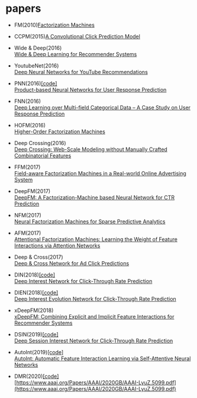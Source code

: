 # papers
- FM(2010)[Factorization Machines](https://www.csie.ntu.edu.tw/~b97053/paper/Rendle2010FM.pdf)  

- CCPM(2015)[A Convolutional Click Prediction Model](https://dl.acm.org/doi/pdf/10.1145/2806416.2806603) 

- Wide & Deep(2016)  
[Wide & Deep Learning for Recommender Systems](https://arxiv.org/pdf/1606.07792.pdf)  

- YoutubeNet(2016)  
[Deep Neural Networks for YouTube Recommendations](https://static.googleusercontent.com/media/research.google.com/en//pubs/archive/45530.pdf)  

- PNN(2016)[[code]](https://github.com/Atomu2014/product-nets)  
[Product-based Neural Networks for User Response Prediction](https://arxiv.org/pdf/1611.00144.pdf)  

- FNN(2016)  
[Deep Learning over Multi-field Categorical Data – A Case Study on User Response Prediction](https://arxiv.org/pdf/1601.02376.pdf)
 
- HOFM(2016)  
[Higher-Order Factorization Machines](https://arxiv.org/pdf/1607.07195.pdf)  

- Deep Crossing(2016)  
[Deep Crossing: Web-Scale Modeling without Manually Crafted Combinatorial Features](https://www.kdd.org/kdd2016/papers/files/adf0975-shanA.pdf)  

- FFM(2017)  
[Field-aware Factorization Machines in a Real-world Online Advertising System](https://arxiv.org/pdf/1701.04099.pdf)  

- DeepFM(2017)  
[DeepFM: A Factorization-Machine based Neural Network for CTR Prediction](https://arxiv.org/pdf/1703.04247.pdf)  

- NFM(2017)  
[Neural Factorization Machines for Sparse Predictive Analytics](https://arxiv.org/pdf/1708.05027.pdf)  

- AFM(2017)  
[Attentional Factorization Machines: Learning the Weight of Feature Interactions via Attention Networks](https://www.ijcai.org/Proceedings/2017/0435.pdf)  

- Deep & Cross(2017)  
[Deep & Cross Network for Ad Click Predictions](https://arxiv.org/pdf/1708.05123.pdf)  

- DIN(2018)[[code]](https://github.com/zhougr1993/DeepInterestNetwork)  
[Deep Interest Network for Click-Through Rate Prediction](https://arxiv.org/pdf/1706.06978.pdf)

- DIEN(2018)[[code]](https://github.com/mouna99/dien)  
[Deep Interest Evolution Network for Click-Through Rate Prediction](https://arxiv.org/pdf/1809.03672.pdf)  

- xDeepFM(2018)  
[xDeepFM: Combining Explicit and Implicit Feature Interactions for Recommender Systems](https://arxiv.org/pdf/1803.05170.pdf)  
  
- DSIN(2019)[[code]](https://github.com/shenweichen/DSIN)  
[Deep Session Interest Network for Click-Through Rate Prediction](https://arxiv.org/pdf/1905.06482.pdf)  

- AutoInt(2019)[[code]](https://github.com/DeepGraphLearning/RecommenderSystems/tree/master/featureRec)  
[AutoInt: Automatic Feature Interaction Learning via Self-Attentive Neural Networks](https://arxiv.org/pdf/1810.11921.pdf)

- DMR(2020)[[code]](https://github.com/lvze92/DMR)  
[https://www.aaai.org/Papers/AAAI/2020GB/AAAI-LyuZ.5099.pdf](https://www.aaai.org/Papers/AAAI/2020GB/AAAI-LyuZ.5099.pdf)  
